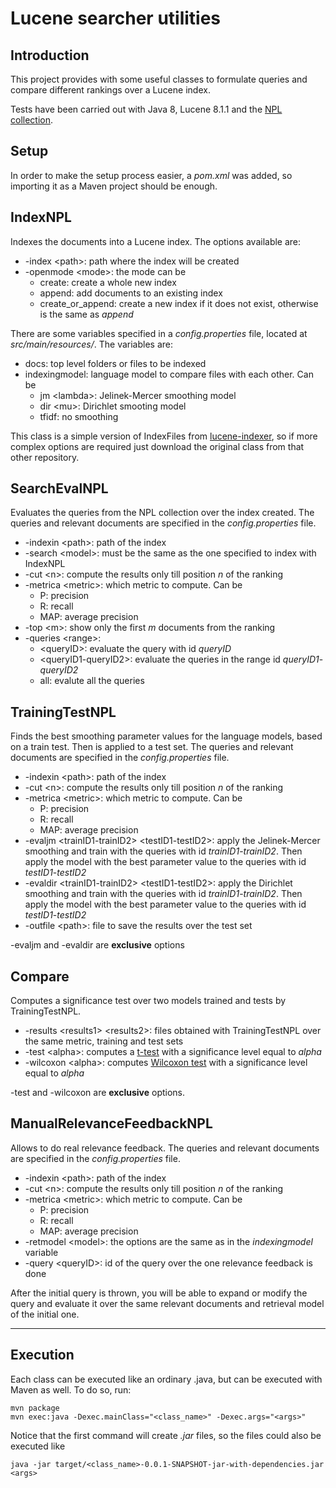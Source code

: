 # Lucene searcher utilities

## Introduction

This project provides with some useful classes to formulate queries and compare
different rankings over a Lucene index.

Tests have been carried out with Java 8, Lucene 8.1.1 and the
[NPL collection](http://ir.dcs.gla.ac.uk/resources/test_collections/npl/).

## Setup

In order to make the setup process easier, a _pom.xml_ was added, so importing
it as a Maven project should be enough.

## IndexNPL

Indexes the documents into a Lucene index. The options available are:

- -index \<path\>: path where the index will be created
- -openmode \<mode\>: the mode can be
  - create: create a whole new index
  - append: add documents to an existing index
  - create_or_append: create a new index if it does not exist, otherwise is the
  same as _append_

There are some variables specified in a _config.properties_ file, located at
_src/main/resources/_. The variables are:

- docs: top level folders or files to be indexed
- indexingmodel: language model to compare files with each other. Can be
  - jm \<lambda\>: Jelinek-Mercer smoothing model
  - dir \<mu\>: Dirichlet smooting model
  - tfidf: no smoothing

This class is a simple version of IndexFiles from [lucene-indexer](https://github.com/anxomm/lucene-indexer), so if more complex options are required just download the original class
from that other repository.

## SearchEvalNPL

Evaluates the queries from the NPL collection over the index created. The
queries and relevant documents are specified in the _config.properties_ file.

- -indexin \<path>\: path of the index
- -search \<model\>: must be the same as the one specified to index with IndexNPL
- -cut \<n\>: compute the results only till position _n_ of the ranking
- -metrica \<metric\>: which metric to compute. Can be
  - P: precision
  - R: recall
  - MAP: average precision
- -top \<m\>: show only the first _m_ documents from the ranking
- -queries \<range\>:
  - \<queryID\>: evaluate the query with id _queryID_
  - \<queryID1-queryID2\>: evaluate the queries in the range id _queryID1_-_queryID2_
  - all: evalute all the queries

## TrainingTestNPL

Finds the best smoothing parameter values for the language models, based on
a train test. Then is applied to a test set. The queries and relevant
documents are specified in the _config.properties_ file.

- -indexin \<path>\: path of the index
- -cut \<n\>: compute the results only till position _n_ of the ranking
- -metrica \<metric\>: which metric to compute. Can be
  - P: precision
  - R: recall
  - MAP: average precision
- -evaljm \<trainID1-trainID2\> \<testID1-testID2>: apply the Jelinek-Mercer
smoothing and train with the queries with id _trainID1_-_trainID2_. Then apply
the model with the best parameter value to the queries with id _testID1_-_testID2_
- -evaldir \<trainID1-trainID2\> \<testID1-testID2>: apply the Dirichlet
smoothing and train with the queries with id _trainID1_-_trainID2_. Then apply
the model with the best parameter value to the queries with id _testID1_-_testID2_
- -outfile \<path\>: file to save the results over the test set

-evaljm and -evaldir are **exclusive** options

## Compare

Computes a significance test over two models trained and tests by
TrainingTestNPL.

- -results \<results1\> \<results2\>: files obtained with TrainingTestNPL over
the same metric, training and test sets
- -test \<alpha\>: computes a [t-test](https://en.wikipedia.org/wiki/Student%27s_t-test)
with a significance level equal to _alpha_
- -wilcoxon \<alpha>: computes [Wilcoxon test](https://en.wikipedia.org/wiki/Wilcoxon_signed-rank_test)
with a significance level equal to _alpha_

-test and -wilcoxon are **exclusive** options.

## ManualRelevanceFeedbackNPL

Allows to do real relevance feedback. The queries and relevant documents
are specified in the _config.properties_ file.

- -indexin \<path>\: path of the index
- -cut \<n\>: compute the results only till position _n_ of the ranking
- -metrica \<metric\>: which metric to compute. Can be
  - P: precision
  - R: recall
  - MAP: average precision
- -retmodel \<model\>: the options are the same as in the _indexingmodel_ variable
- -query \<queryID\>: id of the query over the one relevance feedback is done

After the initial query is thrown, you will be able to expand or modify the query
and evaluate it over the same relevant documents and retrieval model of the
initial one.

---

## Execution

Each class can be executed like an ordinary .java, but can be executed with
Maven as well. To do so, run:

```
mvn package
mvn exec:java -Dexec.mainClass="<class_name>" -Dexec.args="<args>"
```

Notice that the first command will create _.jar_ files, so the files could also
be executed like

```
java -jar target/<class_name>-0.0.1-SNAPSHOT-jar-with-dependencies.jar <args>
```
